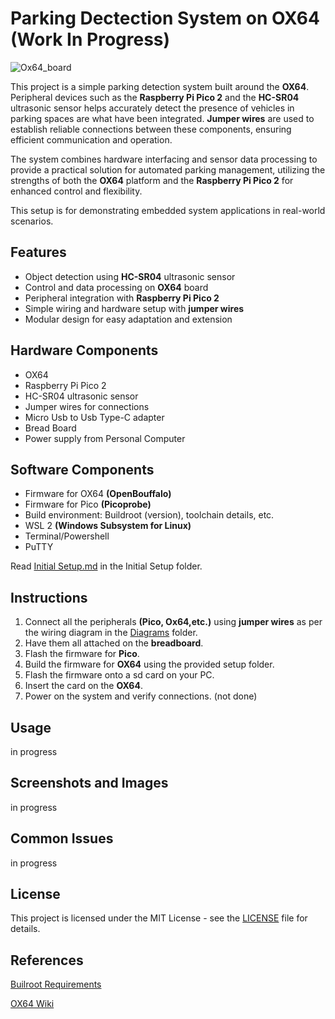 # Parking Dectection System on OX64 (Work In Progress)

![Ox64_board](https://github.com/user-attachments/assets/95ccf921-083b-4a0c-8ff2-a3b6ef4544fe)

This project is a simple parking detection system built around the **OX64**. Peripheral devices such as the **Raspberry Pi Pico 2** and the **HC-SR04** ultrasonic sensor helps accurately detect the presence of vehicles in parking spaces are what have been integrated. **Jumper wires** are used to establish reliable connections between these components, ensuring efficient communication and operation. 

The system combines hardware interfacing and sensor data processing to provide a practical solution for automated parking management, utilizing the strengths of both the **OX64** platform and the **Raspberry Pi Pico 2** for enhanced control and flexibility.

This setup is for demonstrating embedded system applications in real-world scenarios.

## Features
- Object detection using **HC-SR04** ultrasonic sensor
- Control and data processing on **OX64** board
- Peripheral integration with **Raspberry Pi Pico 2**
- Simple wiring and hardware setup with **jumper wires**
- Modular design for easy adaptation and extension

## Hardware Components
- OX64 
- Raspberry Pi Pico 2
- HC-SR04 ultrasonic sensor
- Jumper wires for connections
- Micro Usb to Usb Type-C adapter
- Bread Board
- Power supply from Personal Computer
  
## Software Components
- Firmware for OX64 **(OpenBouffalo)**
- Firmware for Pico **(Picoprobe)**
- Build environment: Buildroot (version), toolchain details, etc.
- WSL 2 **(Windows Subsystem for Linux)**
- Terminal/Powershell
- PuTTY

Read [Initial Setup.md](https://github.com/okjazim/Parking-Dect/blob/main/Initial%20Setup/Initial_Setup.md) in the Initial Setup folder.

## Instructions
1. Connect all the peripherals **(Pico, Ox64,etc.)** using **jumper wires** as per the wiring diagram in the [Diagrams](https://github.com/okjazim/Parking-Dect/blob/main/Diagrams/serial_connect.png) folder.
2. Have them all attached on the **breadboard**.
3. Flash the firmware for **Pico**.
4. Build the firmware for **OX64** using the provided setup folder.
5. Flash the firmware onto a sd card on your PC.
6. Insert the card on the **OX64**.
7. Power on the system and verify connections.
(not done)

## Usage
in progress

## Screenshots and Images
in progress

## Common Issues
in progress

## License
This project is licensed under the MIT License - see the [LICENSE](LICENSE) file for details.

## References
[Builroot Requirements](https://buildroot.org/downloads/manual/manual.html#requirement)

[OX64 Wiki](https://wiki.pine64.org/wiki/Ox64)
